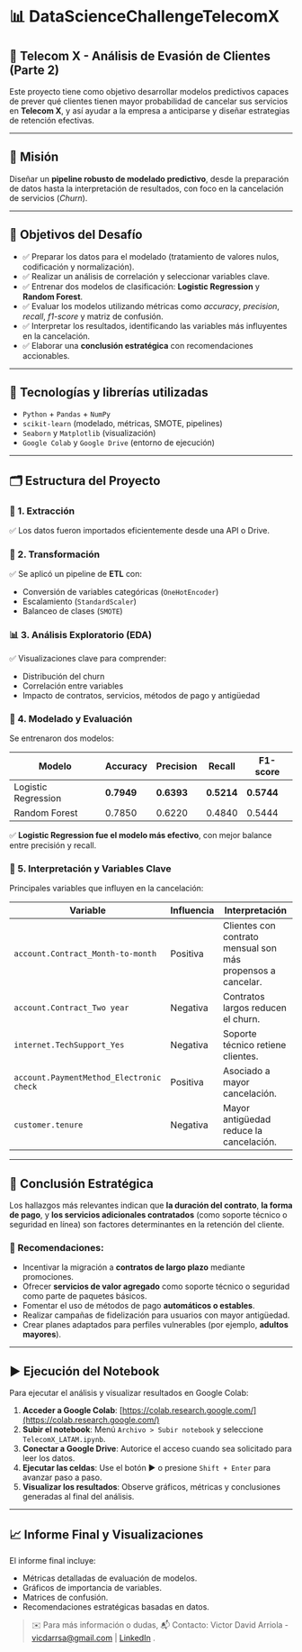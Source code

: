 # 📊 DataScienceChallengeTelecomX

## 🚀 Telecom X - Análisis de Evasión de Clientes (Parte 2)

Este proyecto tiene como objetivo desarrollar modelos predictivos capaces de prever qué clientes tienen mayor probabilidad de cancelar sus servicios en **Telecom X**, y así ayudar a la empresa a anticiparse y diseñar estrategias de retención efectivas.

---

## 🎯 Misión

Diseñar un **pipeline robusto de modelado predictivo**, desde la preparación de datos hasta la interpretación de resultados, con foco en la cancelación de servicios (*Churn*).

---

## 🧠 Objetivos del Desafío

- ✅ Preparar los datos para el modelado (tratamiento de valores nulos, codificación y normalización).
- ✅ Realizar un análisis de correlación y seleccionar variables clave.
- ✅ Entrenar dos modelos de clasificación: **Logistic Regression** y **Random Forest**.
- ✅ Evaluar los modelos utilizando métricas como *accuracy*, *precision*, *recall*, *f1-score* y matriz de confusión.
- ✅ Interpretar los resultados, identificando las variables más influyentes en la cancelación.
- ✅ Elaborar una **conclusión estratégica** con recomendaciones accionables.

---

## 🧪 Tecnologías y librerías utilizadas

- `Python` + `Pandas` + `NumPy`  
- `scikit-learn` (modelado, métricas, SMOTE, pipelines)
- `Seaborn` y `Matplotlib` (visualización)
- `Google Colab` y `Google Drive` (entorno de ejecución)

---

## 🗂️ Estructura del Proyecto

### 📌 1. Extracción
✅ Los datos fueron importados eficientemente desde una API o Drive.

### 🔧 2. Transformación
✅ Se aplicó un pipeline de **ETL** con:
- Conversión de variables categóricas (`OneHotEncoder`)
- Escalamiento (`StandardScaler`)
- Balanceo de clases (`SMOTE`)

### 📊 3. Análisis Exploratorio (EDA)
✅ Visualizaciones clave para comprender:
- Distribución del churn
- Correlación entre variables
- Impacto de contratos, servicios, métodos de pago y antigüedad

### 🤖 4. Modelado y Evaluación
Se entrenaron dos modelos:

| Modelo               | Accuracy | Precision | Recall | F1-score |
|----------------------|----------|-----------|--------|----------|
| Logistic Regression  | **0.7949**  | **0.6393**   | **0.5214** | **0.5744** |
| Random Forest        | 0.7850   | 0.6220    | 0.4840 | 0.5444   |

✅ **Logistic Regression fue el modelo más efectivo**, con mejor balance entre precisión y recall.

### 📌 5. Interpretación y Variables Clave

Principales variables que influyen en la cancelación:

| Variable                         | Influencia | Interpretación |
|----------------------------------|------------|----------------|
| `account.Contract_Month-to-month` | Positiva   | Clientes con contrato mensual son más propensos a cancelar. |
| `account.Contract_Two year`       | Negativa   | Contratos largos reducen el churn. |
| `internet.TechSupport_Yes`       | Negativa   | Soporte técnico retiene clientes. |
| `account.PaymentMethod_Electronic check` | Positiva | Asociado a mayor cancelación. |
| `customer.tenure`                | Negativa   | Mayor antigüedad reduce la cancelación. |

---

## 🧩 Conclusión Estratégica

Los hallazgos más relevantes indican que **la duración del contrato**, **la forma de pago**, y **los servicios adicionales contratados** (como soporte técnico o seguridad en línea) son factores determinantes en la retención del cliente.

### 🎯 Recomendaciones:

- Incentivar la migración a **contratos de largo plazo** mediante promociones.
- Ofrecer **servicios de valor agregado** como soporte técnico o seguridad como parte de paquetes básicos.
- Fomentar el uso de métodos de pago **automáticos o estables**.
- Realizar campañas de fidelización para usuarios con mayor antigüedad.
- Crear planes adaptados para perfiles vulnerables (por ejemplo, **adultos mayores**).

---

## ▶️ Ejecución del Notebook

Para ejecutar el análisis y visualizar resultados en Google Colab:

1. **Acceder a Google Colab**: [https://colab.research.google.com/](https://colab.research.google.com/)
2. **Subir el notebook**: Menú `Archivo > Subir notebook` y seleccione `TelecomX_LATAM.ipynb`.
3. **Conectar a Google Drive**: Autorice el acceso cuando sea solicitado para leer los datos.
4. **Ejecutar las celdas**: Use el botón ▶️ o presione `Shift + Enter` para avanzar paso a paso.
5. **Visualizar los resultados**: Observe gráficos, métricas y conclusiones generadas al final del análisis.

---

## 📈 Informe Final y Visualizaciones

El informe final incluye:

- Métricas detalladas de evaluación de modelos.
- Gráficos de importancia de variables.
- Matrices de confusión.
- Recomendaciones estratégicas basadas en datos.

> ✉️ Para más información o dudas, 📬 Contacto: Victor David Arriola - vicdarrsa@gmail.com | [LinkedIn]([https://www.linkedin.com/in/david-arriola/](https://www.linkedin.com/in/vidaarsa/))
.
